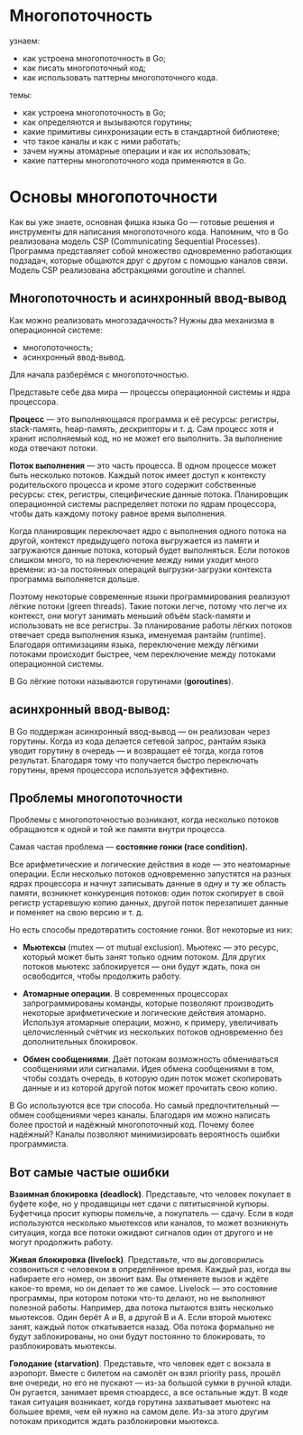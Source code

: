 # Многопоточность
узнаем:
+ как устроена многопоточность в Go;
+ как писать многопоточный код;
+ как использовать паттерны многопоточного кода.


темы:
+ как устроена многопоточность в Go;
+ как определяются и вызываются горутины;
+ какие примитивы синхронизации есть в стандартной библиотеке;
+ что такое каналы и как с ними работать;
+ зачем нужны атомарные операции и как их использовать;
+ какие паттерны многопоточного кода применяются в Go.


# Основы многопоточности
Как вы уже знаете, основная фишка языка Go — готовые решения и инструменты для написания многопоточного кода.
Напомним, что в Go реализована модель CSP (Communicating Sequential Processes). Программа представляет собой множество одновременно работающих подзадач, которые общаются друг с другом с помощью каналов связи. Модель CSP реализована абстракциями goroutine и channel.

## Многопоточность и асинхронный ввод-вывод

Как можно реализовать многозадачность? Нужны два механизма в операционной системе:
+ многопоточность;
+ асинхронный ввод-вывод.

Для начала разберёмся с многопоточностью.

Представьте себе два мира — процессы операционной системы и ядра процессора.

**Процесс** — это выполняющаяся программа и её ресурсы: регистры, stack-память, heap-память, дескрипторы и т. д. Сам процесс хотя и хранит исполняемый код, но не может его выполнить. За выполнение кода отвечают потоки.

**Поток выполнения** — это часть процесса. В одном процессе может быть несколько потоков. Каждый поток имеет доступ к контексту родительского процесса и кроме этого содержит собственные ресурсы: стек, регистры, специфические данные потока. Планировщик операционной системы распределяет потоки по ядрам процессора, чтобы дать каждому потоку равное время выполнения.

Когда планировщик переключает ядро с выполнения одного потока на другой, контекст предыдущего потока выгружается из памяти и загружаются данные потока, который будет выполняться. Если потоков слишком много, то на переключение между ними уходит много времени: из-за постоянных операций выгрузки-загрузки контекста программа выполняется дольше.


Поэтому некоторые современные языки программирования реализуют лёгкие потоки (green threads). Такие потоки легче, потому что легче их контекст, они могут занимать меньший объём stack-памяти и использовать не все регистры. За планирование работы лёгких потоков отвечает среда выполнения языка, именуемая рантайм (runtime). Благодаря оптимизациям языка, переключение между лёгкими потоками происходит быстрее, чем переключение между потоками операционной системы.

В Go лёгкие потоки называются горутинами (**goroutines**).

## асинхронный ввод-вывод:

В Go поддержан асинхронный ввод-вывод — он реализован через горутины. Когда из кода делается сетевой запрос, рантайм языка уводит горутину в очередь — и возвращает её тогда, когда готов результат. Благодаря тому что получается быстро переключать горутины, время процессора используется эффективно.

## Проблемы многопоточности

Проблемы с многопоточностью возникают, когда несколько потоков обращаются к одной и той же памяти внутри процесса.

Самая частая проблема — **состояние гонки (race condition).**

Все арифметические и логические действия в коде — это неатомарные операции. Если несколько потоков одновременно запустятся на разных ядрах процессора и начнут записывать данные в одну и ту же область памяти, возникнет конкуренция потоков: один поток скопирует в свой регистр устаревшую копию данных, другой поток перезапишет данные и поменяет на свою версию и т. д.


Но есть способы предотвратить состояние гонки. Вот некоторые из них:

+ **Мьютексы** (mutex — от mutual exclusion). Мьютекс — это ресурс, который может быть занят только одним потоком. Для других потоков мьютекс заблокируется — они будут ждать, пока он освободится, чтобы продолжить работу.

+ **Атомарные операции**. В современных процессорах запрограммированы команды, которые позволяют производить некоторые арифметические и логические действия атомарно. Используя атомарные операции, можно, к примеру, увеличивать целочисленный счётчик из нескольких потоков одновременно без дополнительных блокировок.

+ **Обмен сообщениями**. Даёт потокам возможность обмениваться сообщениями или сигналами. Идея обмена сообщениями в том, чтобы создать очередь, в которую один поток может скопировать данные и из которой другой поток может прочитать свою копию.

В Go используются все три способа. Но самый предпочтительный — обмен сообщениями через каналы. Благодаря им можно написать более простой и надёжный многопоточный код. Почему более надёжный? Каналы позволяют минимизировать вероятность ошибки программиста.

## Вот самые частые ошибки
**Взаимная блокировка (deadlock)**. Представьте, что человек покупает в буфете кофе, но у продавщицы нет сдачи с пятитысячной купюры. Буфетчица просит купюры помельче, а покупатель — сдачу. Если в коде используются несколько мьютексов или каналов, то может возникнуть ситуация, когда все потоки ожидают сигналов один от другого и не могут продолжить работу.

**Живая блокировка (livelock)**. Представьте, что вы договорились созвониться с человеком в определённое время. Каждый раз, когда вы набираете его номер, он звонит вам. Вы отменяете вызов и ждёте какое-то время, но он делает то же самое. Livelock — это cостояние программы, при котором потоки что-то делают, но не выполняют полезной работы. Например, два потока пытаются взять несколько мьютексов. Один берёт А и B, а другой B и A. Если второй мьютекс занят, каждый поток откатывается назад. Оба потока формально не будут заблокированы, но они будут постоянно то блокировать, то разблокировать мьютексы.

**Голодание (starvation)**. Представьте, что человек едет с вокзала в аэропорт. Вместе с билетом на самолёт он взял priority pass, прошёл вне очереди, но его не пускают — из-за большой сумки в ручной клади. Он ругается, занимает время стюардесс, а все остальные ждут. В коде такая ситуация возникает, когда горутина захватывает мьютекс на большее время, чем ей нужно на самом деле. Из-за этого другим потокам приходится ждать разблокировки мьютекса.






